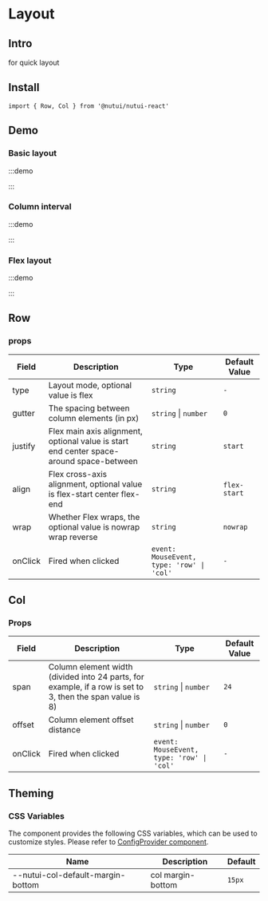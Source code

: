 # Layout

## Intro

for quick layout

## Install

```tsx
import { Row, Col } from '@nutui/nutui-react'
```

## Demo

### Basic layout

:::demo

<CodeBlock src='h5/demo1.tsx'></CodeBlock>

:::

### Column interval

:::demo

<CodeBlock src='h5/demo2.tsx'></CodeBlock>

:::

### Flex layout

:::demo

<CodeBlock src='h5/demo3.tsx'></CodeBlock>

:::

## Row

### props

| Field | Description | Type | Default Value |
| --- | --- | --- | --- |
| type | Layout mode, optional value is flex | `string` | `-` |
| gutter | The spacing between column elements (in px) | `string` \| `number` | `0` |
| justify | Flex main axis alignment, optional value is start end center space-around space-between | `string` | `start` |
| align | Flex cross-axis alignment, optional value is flex-start center flex-end | `string` | `flex-start` |
| wrap | Whether Flex wraps, the optional value is nowrap wrap reverse | `string` | `nowrap` |
| onClick | Fired when clicked | `event: MouseEvent, type: 'row' \| 'col'` | `-` |

## Col

### Props

| Field | Description | Type | Default Value |
| --- | --- | --- | --- |
| span | Column element width (divided into 24 parts, for example, if a row is set to 3, then the span value is 8) | `string` \| `number` | `24` |
| offset | Column element offset distance | `string` \| `number` | `0` |
| onClick | Fired when clicked | `event: MouseEvent, type: 'row' \| 'col'` | `-` |

## Theming

### CSS Variables

The component provides the following CSS variables, which can be used to customize styles. Please refer to [ConfigProvider component](#/en-US/component/configprovider).

| Name | Description | Default |
| --- | --- | --- |
| \--nutui-col-default-margin-bottom | col margin-bottom | `15px` |